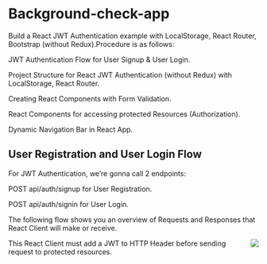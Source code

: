 # Background-check-app
 Build a React JWT Authentication example with LocalStorage, React Router,  Bootstrap (without Redux).Procedure is as follows:

JWT Authentication Flow for User Signup & User Login.

Project Structure for React JWT Authentication (without Redux) with LocalStorage, React Router.

Creating React Components with Form Validation.

React Components for accessing protected Resources (Authorization).

Dynamic Navigation Bar in React App.

## User Registration and User Login Flow
For JWT Authentication, we’re gonna call 2 endpoints:

POST api/auth/signup for User Registration.

POST api/auth/signin for User Login.

The following flow shows you an overview of Requests and Responses that React Client will make or receive.

<p><img align="right" src="https://raw.githubusercontent.com/bezkoder/react-jwt-auth/master/react-jwt-authentication-flow.png" /></p>


This React Client must add a JWT to HTTP Header before sending request to protected resources.




